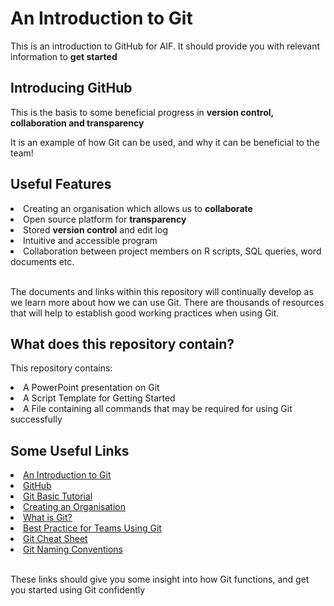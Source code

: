 <!DOCTYPE html>
<html>
<h1>An Introduction to Git</h1>
<head>
<p>This is an introduction to GitHub for AIF. It should provide you with relevant information to <strong>get started</strong></p>
</head>
<body>
<h2>Introducing GitHub</h2>
<p>This is the basis to some beneficial progress in <strong>version control, collaboration and transparency</strong></p>
<p>It is an example of how Git can be used, and why it can be beneficial to the team!</p>
<h2>Useful Features</h2>
  <li>Creating an organisation which allows us to <strong>collaborate</strong></li>
  <li>Open source platform for <strong>transparency</strong></li>
  <li>Stored <strong>version control</strong> and edit log</li>
<li>Intuitive and accessible program</li>
<li>Collaboration between project members on R scripts, SQL queries, word documents etc.</li>
<br>
<p>The documents and links within this repository will continually develop as we learn more about how we can use Git. There are thousands of resources that will help to establish good working practices when using Git.</p>
<h2>What does this repository contain?</h2>
<p>This repository contains:</p> 
<li>A PowerPoint presentation on Git</li>
<li>A Script Template for Getting Started</li> 
<li>A File containing all commands that may be required for using Git successfully</li>
<h2>Some Useful Links</h2>
<li> <a href="https://www.freecodecamp.org/news/what-is-git-and-how-to-use-it-c341b049ae61/" target="_blank">An Introduction to Git</a></li>
<li><a href="https://github.com/" target="_blank">GitHub</a></li>
<li><a href="https://www.w3schools.com/git/default.asp" target="_blank">Git Basic Tutorial</a></li>
<li><a href="https://docs.github.com/en/organizations" target="_blank"> Creating an Organisation</a></li>
<li><a href="https://www.git-scm.com/book/en/v2/Getting-Started-What-is-Git%3F" target="_blank">What is Git?</a></li>
<li><a href="https://opensource.com/article/20/7/git-best-practices#:~:text=6%20best%20practices%20for%20teams%20using%20Git%201,executable%20print%20the%20tag%20...%207%20Conclusion%20" target="_blank">Best Practice for Teams Using Git</a></li>
<li><a href="https://about.gitlab.com/images/press/git-cheat-sheet.pdf" target="_blank">Git Cheat Sheet</a></li>
<li><a href="https://codingsight.com/git-branching-naming-convention-best-practices/#:~:text=Git%20Branching%20Naming%20Convention%201%201.%20Start%20branch,Avoid%20long%20descriptive%20names%20for%20long-lived%20branches%20" target="_blank">Git Naming Conventions</a></li>
<br>
<p>These links should give you some insight into how Git functions, and get you started using Git confidently<p>
</body>
</html>
